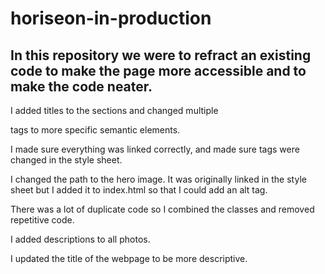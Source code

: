 # horiseon-in-production

##  In this repository we were to refract an existing code to make the page more accessible and to make the code neater. 

I added titles to the sections and changed multiple <div> tags to more specific semantic elements. 

I made sure everything was linked correctly, and made sure tags were changed in the style sheet. 

I changed the path to the hero image. It was originally linked in the style sheet but I added it to index.html so that I could add an alt tag. 

There was a lot of duplicate code so I combined the classes and removed repetitive code. 

I added descriptions to all photos.

I updated the title of the webpage to be more descriptive. 








